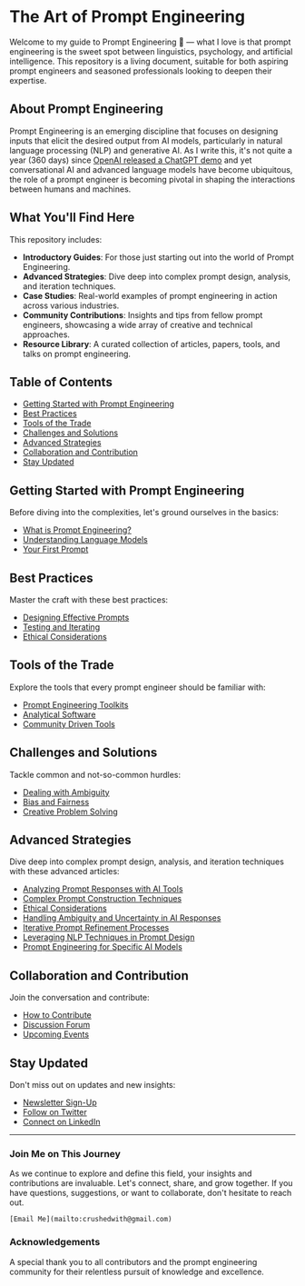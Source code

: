 # The Art of Prompt Engineering

Welcome to my guide to Prompt Engineering 👋 — what I love is that prompt engineering is the sweet spot between linguistics, psychology, and artificial intelligence. This repository is a living document, suitable for both aspiring prompt engineers and seasoned professionals looking to deepen their expertise.

## About Prompt Engineering

Prompt Engineering is an emerging discipline that focuses on designing inputs that elicit the desired output from AI models, particularly in natural language processing (NLP) and generative AI. As I write this, it's not quite a year (360 days) since [OpenAI released a ChatGPT demo](https://www.forbes.com/sites/bernardmarr/2023/05/19/a-short-history-of-chatgpt-how-we-got-to-where-we-are-today/?sh=3f683769674f) and yet conversational AI and advanced language models have become ubiquitous, the role of a prompt engineer is becoming pivotal in shaping the interactions between humans and machines.

## What You'll Find Here

This repository includes:

- **Introductory Guides**: For those just starting out into the world of Prompt Engineering.
- **Advanced Strategies**: Dive deep into complex prompt design, analysis, and iteration techniques.
- **Case Studies**: Real-world examples of prompt engineering in action across various industries.
- **Community Contributions**: Insights and tips from fellow prompt engineers, showcasing a wide array of creative and technical approaches.
- **Resource Library**: A curated collection of articles, papers, tools, and talks on prompt engineering.

## Table of Contents

- [Getting Started with Prompt Engineering](#getting-started-with-prompt-engineering)
- [Best Practices](#best-practices)
- [Tools of the Trade](#tools-of-the-trade)
- [Challenges and Solutions](#challenges-and-solutions)
- [Advanced Strategies](#advanced-strategies)
- [Collaboration and Contribution](#collaboration-and-contribution)
- [Stay Updated](#stay-updated)

## Getting Started with Prompt Engineering

Before diving into the complexities, let's ground ourselves in the basics:

- [What is Prompt Engineering?](Getting-Started/What-is-Prompt-Engineering.md)
- [Understanding Language Models](Getting-Started/Understanding-Language-Models.md)
- [Your First Prompt](Getting-Started/Your-First-Prompt.md)

## Best Practices

Master the craft with these best practices:

- [Designing Effective Prompts](Best-Practices/Designing-Effective-Prompts.md)
- [Testing and Iterating](Best-Practices/Testing-and-Iterating.md)
- [Ethical Considerations](Best-Practices/Ethical-Considerations.md)

## Tools of the Trade

Explore the tools that every prompt engineer should be familiar with:

- [Prompt Engineering Toolkits](Tools/Toolkits.md)
- [Analytical Software](Tools/Analytical-Software.md)
- [Community Driven Tools](Tools/Community-Driven-Tools.md)

## Challenges and Solutions

Tackle common and not-so-common hurdles:

- [Dealing with Ambiguity](Challenges/Dealing-with-Ambiguity.md)
- [Bias and Fairness](Challenges/Bias-and-Fairness.md)
- [Creative Problem Solving](Challenges/Creative-Problem-Solving.md)

## Advanced Strategies

Dive deep into complex prompt design, analysis, and iteration techniques with these advanced articles:

- [Analyzing Prompt Responses with AI Tools](Advanced-Strategies/Analyzing-Prompt-Responses-with-AI-Tools.md)
- [Complex Prompt Construction Techniques](Advanced-Strategies/Complex%20Prompt-Construction-Techniques.md)
- [Ethical Considerations](Advanced-Strategies/Ethical-Considerations.md)
- [Handling Ambiguity and Uncertainty in AI Responses](Advanced-Strategies/Handling-Ambiguity-and-Uncertainty-in-AI-Responses.md)
- [Iterative Prompt Refinement Processes](Advanced-Strategies/Iterative-Prompt-Refinement-Processes.md)
- [Leveraging NLP Techniques in Prompt Design](Advanced-Strategies/Leveraging-NLP-Techniques-in-Prompt-Design.md)
- [Prompt Engineering for Specific AI Models](Advanced-Strategies/Prompt-Engineering-for-Specific-AI-Models.md)

## Collaboration and Contribution

Join the conversation and contribute:

- [How to Contribute](Collaboration/How-to-Contribute.md)
- [Discussion Forum](https://github.com/YourUsername/prompt-engineering/discussions)
- [Upcoming Events](Collaboration/Upcoming-Events.md)

## Stay Updated

Don't miss out on updates and new insights:

- [Newsletter Sign-Up](#newsletter-sign-up)
- [Follow on Twitter](https://twitter.com/YourTwitterHandle)
- [Connect on LinkedIn](https://www.linkedin.com/in/sarahrobertsco)

---

### Join Me on This Journey

As we continue to explore and define this field, your insights and contributions are invaluable. Let's connect, share, and grow together. If you have questions, suggestions, or want to collaborate, don't hesitate to reach out.

`[Email Me](mailto:crushedwith@gmail.com)`

### Acknowledgements

A special thank you to all contributors and the prompt engineering community for their relentless pursuit of knowledge and excellence.
